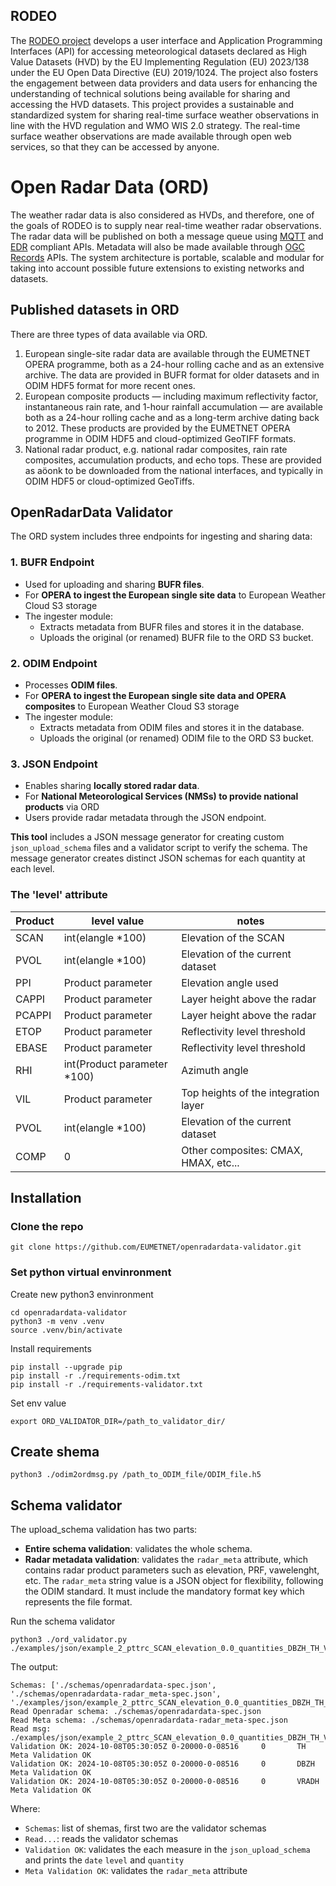 
## RODEO

The [RODEO project](https://rodeo-project.eu/) develops a user interface and Application Programming Interfaces (API) for accessing meteorological datasets declared as High Value Datasets (HVD) by the EU Implementing Regulation (EU) 2023/138 under the EU Open Data Directive (EU) 2019/1024. The project also fosters the engagement between data providers and data users for enhancing the understanding of technical solutions being available for sharing and accessing the HVD datasets.
This project provides a sustainable and standardized system for sharing real-time surface weather observations in line with the HVD regulation and WMO WIS 2.0 strategy. The real-time surface weather observations are made available through open web services, so that they can be accessed by anyone.

# Open Radar Data (ORD)

The weather radar data is also considered as HVDs, and therefore, one of the goals of RODEO is to supply near real-time weather radar observations. The radar data will be published on both a message queue using [MQTT](https://mqtt.org/) and [EDR](https://ogcapi.ogc.org/edr/) compliant APIs. Metadata will also be made available through [OGC Records](https://ogcapi.ogc.org/records/) APIs. The system architecture is portable, scalable and modular for taking into account possible future extensions to existing networks and datasets.

## Published datasets in ORD
There are three types of data available via ORD. 
1. European single-site radar data are available through the EUMETNET OPERA programme, both as a 24-hour rolling cache and as an extensive archive. The data are provided in BUFR format for older datasets and in ODIM HDF5 format for more recent ones.
2. European composite products — including maximum reflectivity factor, instantaneous rain rate, and 1-hour rainfall accumulation — are available both as a 24-hour rolling cache and as a long-term archive dating back to 2012. These products are provided by the EUMETNET OPERA programme in ODIM HDF5 and cloud-optimized GeoTIFF formats.
3. National radar product, e.g. national radar composites, rain rate composites, accumulation products, and echo tops. These are provided as aöonk to be downloaded from the national interfaces, and typically in ODIM HDF5 or cloud-optimized GeoTiffs.

## OpenRadarData Validator

The ORD system includes three endpoints for ingesting and sharing data:

### 1. BUFR Endpoint
- Used for uploading and sharing **BUFR files**.
- For **OPERA to ingest the European single site data** to European Weather Cloud S3 storage
- The ingester module:
  - Extracts metadata from BUFR files and stores it in the database.
  - Uploads the original (or renamed) BUFR file to the ORD S3 bucket.

### 2. ODIM Endpoint
- Processes **ODIM files**.
- For **OPERA to ingest the European single site data and OPERA composites** to European Weather Cloud S3 storage
- The ingester module:
  - Extracts metadata from ODIM files and stores it in the database.
  - Uploads the original (or renamed) ODIM file to the ORD S3 bucket.

### 3. JSON Endpoint
- Enables sharing **locally stored radar data**.
- For **National Meteorological Services (NMSs) to provide national products** via ORD
- Users provide radar metadata through the JSON endpoint.


**This tool** includes a JSON message generator for creating custom `json_upload_schema` files and a validator script to verify the schema. The message generator creates distinct JSON schemas for each quantity at each level.

### The 'level' attribute
Product | level value | notes
--- | --- | ---
SCAN | int(elangle *100) | Elevation of the SCAN
PVOL | int(elangle *100) | Elevation of the current dataset
PPI | Product parameter | Elevation angle used
CAPPI | Product parameter | Layer height above the radar
PCAPPI | Product parameter | Layer height above the radar
ETOP | Product parameter | Reflectivity level threshold
EBASE | Product parameter | Reflectivity level threshold
RHI | int(Product parameter *100) | Azimuth angle
VIL | Product parameter |  Top heights of the integration layer
PVOL | int(elangle *100) | Elevation of the current dataset
COMP | 0 | Other composites: CMAX, HMAX, etc...


## Installation
### Clone the repo
```shell
git clone https://github.com/EUMETNET/openradardata-validator.git
```
### Set python virtual envinronment
Create new python3 envinronment
```shell
cd openradardata-validator
python3 -m venv .venv
source .venv/bin/activate
```
Install requirements
```shell
pip install --upgrade pip
pip install -r ./requirements-odim.txt
pip install -r ./requirements-validator.txt
```
Set env value
```shell
export ORD_VALIDATOR_DIR=/path_to_validator_dir/
```
## Create shema
```shell
python3 ./odim2ordmsg.py /path_to_ODIM_file/ODIM_file.h5
```
## Schema validator

The upload_schema validation has two parts:
- **Entire schema validation**: validates the whole schema.
- **Radar metadata validation**: validates the `radar_meta` attribute, which contains radar product parameters such as elevation, PRF, vawelenght, etc. The `radar_meta` string value is a JSON object for flexibility, following the ODIM standard. It must include the mandatory format key which represents the file format.

Run the schema validator
```shell
python3 ./ord_validator.py ./examples/json/example_2_pttrc_SCAN_elevation_0.0_quantities_DBZH_TH_VRADH.json
```
The output:
```shell
Schemas: ['./schemas/openradardata-spec.json', './schemas/openradardata-radar_meta-spec.json', './examples/json/example_2_pttrc_SCAN_elevation_0.0_quantities_DBZH_TH_VRADH.json']
Read Openradar schema: ./schemas/openradardata-spec.json
Read Meta schema: ./schemas/openradardata-radar_meta-spec.json
Read msg: ./examples/json/example_2_pttrc_SCAN_elevation_0.0_quantities_DBZH_TH_VRADH.json
Validation OK: 2024-10-08T05:30:05Z 0-20000-0-08516     0       TH
Meta Validation OK
Validation OK: 2024-10-08T05:30:05Z 0-20000-0-08516     0       DBZH
Meta Validation OK
Validation OK: 2024-10-08T05:30:05Z 0-20000-0-08516     0       VRADH
Meta Validation OK
```
Where:
- ```Schemas```: list of shemas, first two are the validator schemas
- ```Read...```: reads the validator schemas
- ```Validation OK```: validates the each measure in the `json_upload_schema` and prints the `date` `level` and `quantity`
- ```Meta Validation OK```: validates the `radar_meta` attribute
